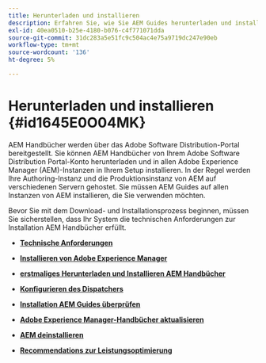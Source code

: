 ```yaml
---
title: Herunterladen und installieren
description: Erfahren Sie, wie Sie AEM Guides herunterladen und installieren
exl-id: 40ea0510-b25e-4180-b076-c4f771071dda
source-git-commit: 31dc283a5e51fc9c504ac4e75a9719dc247e90eb
workflow-type: tm+mt
source-wordcount: '136'
ht-degree: 5%

---
```


# Herunterladen und installieren {#id1645E0O04MK}

AEM Handbücher werden über das Adobe Software Distribution-Portal bereitgestellt. Sie können AEM Handbücher von Ihrem Adobe Software Distribution Portal-Konto herunterladen und in allen Adobe Experience Manager \(AEM\)-Instanzen in Ihrem Setup installieren. In der Regel werden Ihre Authoring-Instanz und die Produktionsinstanz von AEM auf verschiedenen Servern gehostet. Sie müssen AEM Guides auf allen Instanzen von AEM installieren, die Sie verwenden möchten.

Bevor Sie mit dem Download- und Installationsprozess beginnen, müssen Sie sicherstellen, dass Ihr System die technischen Anforderungen zur Installation AEM Handbücher erfüllt.

- **[Technische Anforderungen](download-install-technical-requirements.md)**

- **[Installieren von Adobe Experience Manager](download-install-aem.md)**

- **[erstmaliges Herunterladen und Installieren AEM Handbücher](download-install-aemg-first-time.md)**

- **[Konfigurieren des Dispatchers](download-install-configure-dispatcher.md)**

- **[Installation AEM Guides überprüfen](download-install-verify-aemg-installation.md)**

- **[Adobe Experience Manager-Handbücher aktualisieren](upgrade-xml-documentation.md)**

- **[AEM deinstallieren](download-install-unistall-aemg.md)**

- **[Recommendations zur Leistungsoptimierung](download-install-recommend-perf-optimiz.md)**
